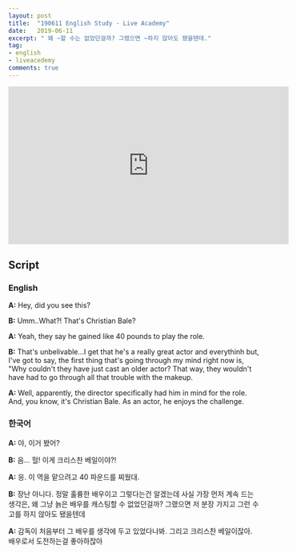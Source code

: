```yaml
---
layout: post
title:  "190611 English Study - Live Academy"
date:   2019-06-11
excerpt: " 왜 ~할 수는 없었던걸까? 그랬으면 ~하지 않아도 됐을텐데."
tag:
- english
- liveacedemy
comments: true
---
```


<iframe width="560" height="315" src="https://www.youtube.com/embed/wD9T3UhC7ac" frameborder="0" allow="accelerometer; autoplay; encrypted-media; gyroscope; picture-in-picture" allowfullscreen></iframe>

## Script

### English

**A:** Hey, did you see this?

**B:** Umm..What?! That's Christian Bale?

**A:** Yeah, they say he gained like 40 pounds to play the role.

**B:** That's unbelivable...I get that he's a really great actor and everythinh but, I've got to say, the first thing that's going through my mind right now is, "Why couldn't they have just cast an older actor? That way, they wouldn't have had to go through all that trouble with the makeup.

**A:** Well, apparently, the director specifically had him in mind for the role. And, you know, it's Christian Bale. As an actor, he enjoys the challenge.

### 한국어

**A:** 야, 이거 봤어?

**B:** 음... 헐! 이게 크리스찬 베일이야?!

**A:** 응. 이 역을 맡으려고 40 파운드를 찌웠대.

**B:** 장난 아니다. 정말 훌륭한 배우이고 그렇다는건 알겠는데 사실 가장 먼저 계속 드는 생각은, 왜 그냥 늙은 배우를 캐스팅할 수 없었던걸까? 그랬으면 저 분장 가지고 그런 수고를 하지 않아도 됐을텐데

**A:** 감독이 처음부터 그 배우를 생각에 두고 있었다나봐.  그리고 크리스찬 베일이잖아. 배우로서 도전하는걸 좋아하잖아